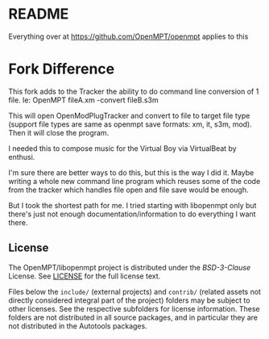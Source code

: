 
README
======
Everything over at https://github.com/OpenMPT/openmpt applies to this

Fork Difference
======================

This fork adds to the Tracker the ability to do command line conversion of 1 file. Ie:
OpenMPT fileA.xm -convert fileB.s3m

This will open OpenModPlugTracker and convert to file to target file type (support file types are same as openmpt save formats: xm, it, s3m, mod).
Then it will close the program.

I needed this to compose music for the Virtual Boy via VirtualBeat by enthusi.

I'm sure there are better ways to do this, but this is the way I did it.
Maybe writing a whole new command line program which reuses some of the code from the tracker which handles file open and file save would be enough.

But I took the shortest path for me. I tried starting with libopenmpt only but there's just not enough documentation/information to do everything I want there.

License
-------

The OpenMPT/libopenmpt project is distributed under the *BSD-3-Clause* License.
See [LICENSE](LICENSE) for the full license text.

Files below the `include/` (external projects) and `contrib/` (related assets
not directly considered integral part of the project) folders may be subject to
other licenses. See the respective subfolders for license information. These
folders are not distributed in all source packages, and in particular they are
not distributed in the Autotools packages.

